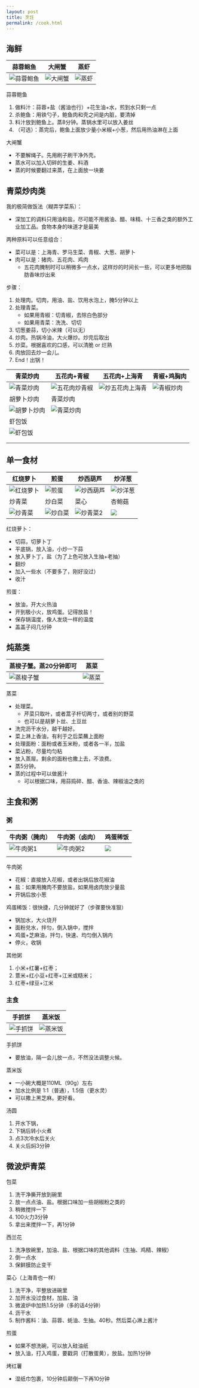 ```yaml
---
layout: post
title: 烹饪
permalink: /cook.html
---
```



## 海鲜



|蒜蓉鲍鱼|大闸蟹|蒸虾|
|--|--|--|
|![蒜蓉鲍鱼](/a/cook/蒜蓉鲍鱼.jpeg)|![大闸蟹](/pictures_for_blog/cook/大闸蟹.jpg)|![蒸虾](/a/cook/蒸虾.jpeg)







蒜蓉鲍鱼
1. 做料汁：蒜蓉+盐（酱油也行）+花生油+水，煎到水只剩一点
2. 杀鲍鱼：用铁勺子，鲍鱼肉和壳之间是内脏，要清掉
3. 料汁放到鲍鱼上。蒸8分钟。蒸锅水里可以放入姜丝
4. （可选）：蒸完后，鲍鱼上面放少量小米椒+小葱，然后用热油淋在上面


大闸蟹
- 不要解绳子。先用刷子刷干净外壳。
- 蒸水可以加入切碎的生姜、料酒
- 蒸的时候要翻过来蒸，在上面放一块姜






## 青菜炒肉类

我的极简做饭法（糊弄学菜系）：
- 深加工的调料只用油和盐，尽可能不用酱油、醋、味精、十三香之类的额外工业加工品。食物本身的味道才是最美



两种原料可以任意组合：
- 菜可以是：上海青、罗马生菜、青椒、大葱、胡萝卜
- 肉可以是：猪肉、五花肉、鸡肉
    - 五花肉腌制时可以稍微多一点水，这样炒的时间长一些，可以更多地把脂肪香味炒出来


步骤：
1. 处理肉。切肉，用油、盐、饮用水泡上，腌5分钟以上
2. 处理青菜。
    - 如果用青椒：切青椒，去除白色部分
    - 如果用青菜：洗洗、切切
3. 切葱姜蒜，切小米辣（可以无）
4. 炒肉。热锅冷油，大火爆炒。炒完后取出
5. 炒菜。根据喜欢的口感，可以清脆 or 烂熟
6. 肉放回去炒一会儿。
7. End！出锅！

|青菜炒肉|五花肉+青椒|五花肉+上海青|青椒+鸡胸肉|
|--|--|--|--|
|![青菜炒肉](/pictures_for_blog/cook/青菜炒肉.JPG)|![五花肉炒青椒](/pictures_for_blog/cook/五花肉炒青椒.jpeg)|![炒五花肉上海青](/pictures_for_blog/cook/炒五花肉上海青.jpeg)|![青椒炒肉](/pictures_for_blog/cook/青椒炒肉.jpeg)|
|胡萝卜炒肉|青菜炒肉||
|![胡萝卜炒肉](/pictures_for_blog/cook/胡萝卜炒肉.jpeg)|![青菜炒肉](/pictures_for_blog/cook/青菜炒肉.jpeg)|
|虾包饭||||
|![虾包饭](/pictures_for_blog/cook/虾包饭.jpeg)||||
|||||
|||||



## 单一食材

|红烧萝卜|煎蛋|炒西葫芦|炒洋葱|
|--|--|--|--|
|![红烧萝卜](/pictures_for_blog/cook/红烧萝卜.jpeg)|![煎蛋](/pictures_for_blog/cook/煎蛋.jpeg)|![炒西葫芦](/pictures_for_blog/cook/炒西葫芦.JPG)|![炒洋葱](/pictures_for_blog/cook/炒洋葱.JPG)|
|炒青菜|炒白菜|菜心|杏鲍菇|
|![炒青菜](/pictures_for_blog/cook/炒青菜.jpeg)|![炒白菜](/pictures_for_blog/cook/炒白菜.jpeg)|![炒青菜2](/pictures_for_blog/cook/炒青菜2.jpeg)|![](/a/cook/杏鲍菇.jpeg)|



红烧萝卜：
- 切蒜，切萝卜丁
- 平底锅，放入油，小炒一下蒜
- 放入萝卜丁，盐（为了上色可放入生抽+老抽）
- 翻炒
- 加入一些水（不要多了，刚好没过）
- 收汁

煎蛋：
- 放油，开大火热油
- 开到极小火，放鸡蛋。记得放盐！
- 保存锅温度，像人发烧一样的温度
- 盖盖子闷几分钟






## 炖蒸类


|蒸梭子蟹。蒸20分钟即可|蒸菜|
|--|--|
|![蒸梭子蟹](/pictures_for_blog/cook/蒸梭子蟹.jpeg)|![蒸菜](/pictures_for_blog/cook/蒸菜.JPG)|



蒸菜
- 处理菜。
    - 芹菜只取叶，或者蒿子杆切两寸，或者别的野菜
    - 也可以是胡萝卜丝、土豆丝
- 洗完沥干水分，越干越好。
- 菜上淋上香油，有利于之后菜蘸上面粉
- 处理面粉：面粉或者玉米粉，或者各一半，加盐
- 菜沾粉，尽量均匀粘
- 放入蒸屉。剩余的面粉也撒上去，不浪费。
- 蒸5分钟。
- 蒸的过程中可以做酱汁
    - 可以根据口味，用蒜捣碎、醋、香油、辣椒油之类的



## 主食和粥


### 粥

|牛肉粥（腌肉）|牛肉粥（卤肉）|鸡蛋稀饭|
|--|--|--|
| ![牛肉粥1](/pictures_for_blog/cook/牛肉粥1.JPG) | ![牛肉粥2](/pictures_for_blog/cook/牛肉粥2.jpeg)|![](/pictures_for_blog/cook/鸡蛋稀饭.jpeg)|
|||



牛肉粥
- 花椒：直接放入花椒，或者出锅后放花椒油
- 盐：如果用腌肉不要放盐，如果用卤肉放少量盐
- 开锅后放小葱



鸡蛋稀饭：很快捷，几分钟就好了（步骤要快准狠）
- 锅加水，大火烧开
- 面粉兑水，拌匀，倒入锅中，搅拌
- 鸡蛋+芝麻油，拌匀，快速、均匀倒入锅内
- 停火，收锅


其他粥
1. 小米+红薯+红枣；
2. 薏米+红小豆+红枣+江米或糙米；
3. 红枣+绿豆+江米



### 主食

|手抓饼|蒸米饭|
|--|--|
|![手抓饼](/pictures_for_blog/cook/手抓饼.jpeg)|![蒸米饭](/pictures_for_blog/cook/蒸米饭.jpeg)|



手抓饼
- 要放油，隔一会儿放一点，不然没法调整火候。



蒸米饭
- 一小碗大概是110ML（90g）左右
- 加水比例是 1:1（普通），1.5倍（更水灵）
- 可以撒上黑芝麻。更好看。

汤圆
1. 开水下锅，
2. 下锅后转小火煮
3. 点3次冷水后关火
4. 关火后焖3分钟


## 微波炉青菜


包菜
1. 洗干净撕开放到碗里
2. 放一点点油、盐。根据口味加一些胡椒粉之类的
3. 稍微搅拌一下
4. 100火力3分钟
5. 拿出来搅拌一下，再1分钟

西兰花
1. 洗净放碗里，加油、盐、根据口味的其他调料（生抽、鸡精、辣椒）
2. 倒一点水
3. 保鲜膜防止变干


菜心（上海青也一样）
1. 洗干净，平整放进碗里
2. 加开水没过食材，加盐、油
3. 微波炉中加热1.5分钟（多的话4分钟）
4. 沥干水
5. 制作酱料：油、蒜蓉、蚝油、生抽。40秒。然后菜心淋上酱汁

煎蛋
- 如果不想洗碗，可以放入硅油纸
- 放入油，打入鸡蛋，要戳洞（打散蛋黄），放盐。加热1分钟



烤红薯
- 湿纸巾包裹，10分钟后颠倒一下再10分钟


